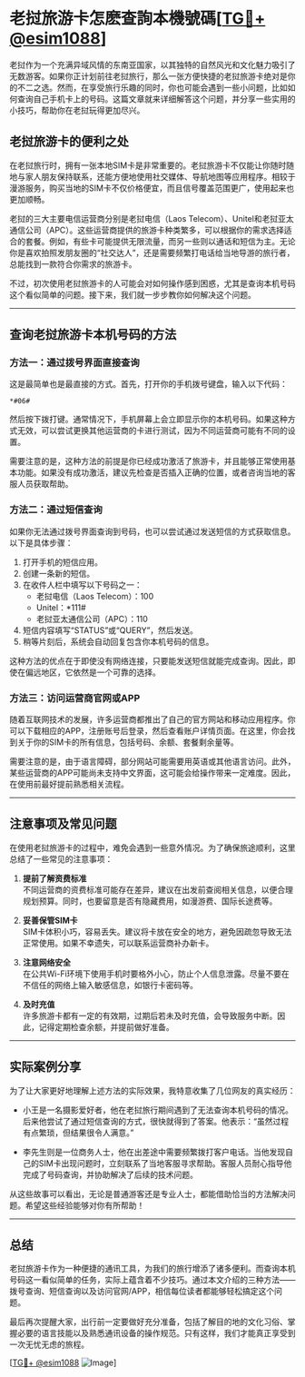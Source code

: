 # 老挝旅游卡怎麽查詢本機號碼[[TG💪+ @esim1088](https://t.me/s/esim1088)]

老挝作为一个充满异域风情的东南亚国家，以其独特的自然风光和文化魅力吸引了无数游客。如果你正计划前往老挝旅行，那么一张方便快捷的老挝旅游卡绝对是你的不二之选。然而，在享受旅行乐趣的同时，你也可能会遇到一些小问题，比如如何查询自己手机卡上的号码。这篇文章就来详细解答这个问题，并分享一些实用的小技巧，帮助你在老挝玩得更加尽兴。

## 老挝旅游卡的便利之处

在老挝旅行时，拥有一张本地SIM卡是非常重要的。老挝旅游卡不仅能让你随时随地与家人朋友保持联系，还能方便地使用社交媒体、导航地图等应用程序。相较于漫游服务，购买当地的SIM卡不仅价格便宜，而且信号覆盖范围更广，使用起来也更加顺畅。

老挝的三大主要电信运营商分别是老挝电信（Laos Telecom）、Unitel和老挝亚太通信公司（APC）。这些运营商提供的旅游卡种类繁多，可以根据你的需求选择适合的套餐。例如，有些卡可能提供无限流量，而另一些则以通话和短信为主。无论你是喜欢拍照发朋友圈的“社交达人”，还是需要频繁打电话给当地导游的旅行者，总能找到一款符合你需求的旅游卡。

不过，初次使用老挝旅游卡的人可能会对如何操作感到困惑，尤其是查询本机号码这个看似简单的问题。接下来，我们就一步步教你如何解决这个问题。

---

## 查询老挝旅游卡本机号码的方法

### 方法一：通过拨号界面直接查询

这是最简单也是最直接的方式。首先，打开你的手机拨号键盘，输入以下代码：

```
*#06#
```

然后按下拨打键。通常情况下，手机屏幕上会立即显示你的本机号码。如果这种方式无效，可以尝试更换其他运营商的卡进行测试，因为不同运营商可能有不同的设置。

需要注意的是，这种方法的前提是你已经成功激活了旅游卡，并且能够正常使用基本功能。如果没有成功激活，建议先检查是否插入正确的位置，或者咨询当地的客服人员获取帮助。

### 方法二：通过短信查询

如果你无法通过拨号界面查询到号码，也可以尝试通过发送短信的方式获取信息。以下是具体步骤：

1. 打开手机的短信应用。
2. 创建一条新的短信。
3. 在收件人栏中填写以下号码之一：
   - 老挝电信（Laos Telecom）：100
   - Unitel：*111#
   - 老挝亚太通信公司（APC）：110
4. 短信内容填写“STATUS”或“QUERY”，然后发送。
5. 稍等片刻后，系统会自动回复包含你本机号码的信息。

这种方法的优点在于即使没有网络连接，只要能发送短信就能完成查询。因此，即使在偏远地区，它依然是一个可靠的选择。

### 方法三：访问运营商官网或APP

随着互联网技术的发展，许多运营商都推出了自己的官方网站和移动应用程序。你可以下载相应的APP，注册账号后登录，然后查看账户详情页面。在这里，你会找到关于你的SIM卡的所有信息，包括号码、余额、套餐剩余量等。

需要注意的是，由于语言障碍，部分网站可能需要用英语或其他语言访问。此外，某些运营商的APP可能尚未支持中文界面，这可能会给操作带来一定难度。因此，在使用前最好提前熟悉相关流程。

---

## 注意事项及常见问题

在使用老挝旅游卡的过程中，难免会遇到一些意外情况。为了确保旅途顺利，这里总结了一些常见的注意事项：

1. **提前了解资费标准**  
   不同运营商的资费标准可能存在差异，建议在出发前查阅相关信息，以便合理规划预算。同时，也要留意是否有隐藏费用，如漫游费、国际长途费等。

2. **妥善保管SIM卡**  
   SIM卡体积小巧，容易丢失。建议将卡放在安全的地方，避免因疏忽导致无法正常使用。如果不幸遗失，可以联系运营商补办新卡。

3. **注意网络安全**  
   在公共Wi-Fi环境下使用手机时要格外小心，防止个人信息泄露。尽量不要在不信任的网络上输入敏感信息，如银行卡密码等。

4. **及时充值**  
   许多旅游卡都有一定的有效期，过期后若未及时充值，会导致服务中断。因此，记得定期检查余额，并提前做好准备。

---

## 实际案例分享

为了让大家更好地理解上述方法的实际效果，我特意收集了几位网友的真实经历：

- 小王是一名摄影爱好者，他在老挝旅行期间遇到了无法查询本机号码的情况。后来他尝试了通过短信查询的方式，很快就得到了答案。他表示：“虽然过程有点繁琐，但结果很令人满意。”

- 李先生则是一位商务人士，他在出差途中需要频繁拨打客户电话。当他发现自己的SIM卡出现问题时，立刻联系了当地客服寻求帮助。客服人员耐心指导他完成了号码查询，并协助解决了后续的技术问题。

从这些故事可以看出，无论是普通游客还是专业人士，都能借助恰当的方法解决问题。希望这些经验能够对你有所帮助！

---

## 总结

老挝旅游卡作为一种便捷的通讯工具，为我们的旅行增添了诸多便利。而查询本机号码这一看似简单的任务，实际上蕴含着不少技巧。通过本文介绍的三种方法——拨号查询、短信查询以及访问官网/APP，相信每位读者都能够轻松搞定这个问题。

最后再次提醒大家，出行前一定要做好充分准备，包括了解目的地的文化习俗、掌握必要的语言技能以及熟悉通讯设备的操作规范。只有这样，我们才能真正享受到一次无忧无虑的旅程。

[[TG💪+ @esim1088](https://t.me/s/esim1088) ![Image](https://i.postimg.cc/4NQfJmqS/Snipaste-2025-05-13-00-14-12.png)]